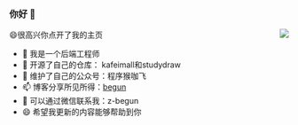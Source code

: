 ### 你好 👋<br>


<img align="right" href="#" src="https://github-readme-stats.vercel.app/api?username=began-zhao&&show_icons=true&icon_color=CE1D2D&text_color=718096&bg_color=ffffff&hide_title=true" />

😄很高兴你点开了我的主页
- 🔭 我是一个后端工程师
- 🌱 开源了自己的仓库： kafeimall和studydraw
- 👯 维护了自己的公众号：程序猴咖飞
- 📫 博客分享所见所得：[begun](http://www.begun.top)
- 💬 可以通过微信联系我：z-begun
- 😄 希望我更新的内容能够帮助到你 
